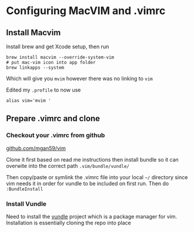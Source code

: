 # Configuring MacVIM and .vimrc

## Install Macvim

Install brew and get Xcode setup, then run

    brew install macvim --override-system-vim
    # put mac-vim icon into app folder
    brew linkapps --system

Which will give you ``mvim`` however there was no linking to ``vim``

Edited my ``.profile`` to now use

    alias vim='mvim '


## Prepare .vimrc and clone

### Checkout your .vimrc from github

[github.com/mgan59/vim](https://github.com/mgan59/vim)

Clone it first based on read me instructions then install bundle so it can overwite into the correct path ``.vim/bundle/vundle/``

Then copy/paste or symlink the .vimrc file into your local ``~/`` directory since vim needs it in order for vundle to be included on first run.  Then do ``:BundleInstall``

### Install Vundle

Need to install the [vundle](https://github.com/gmarik/vundle) project which is a package manager for vim.  Installation is essentially cloning the repo into place


